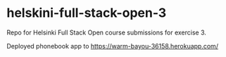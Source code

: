 # helskini-full-stack-open-3

Repo for Helsinki Full Stack Open course submissions for exercise 3.

Deployed phonebook app to https://warm-bayou-36158.herokuapp.com/